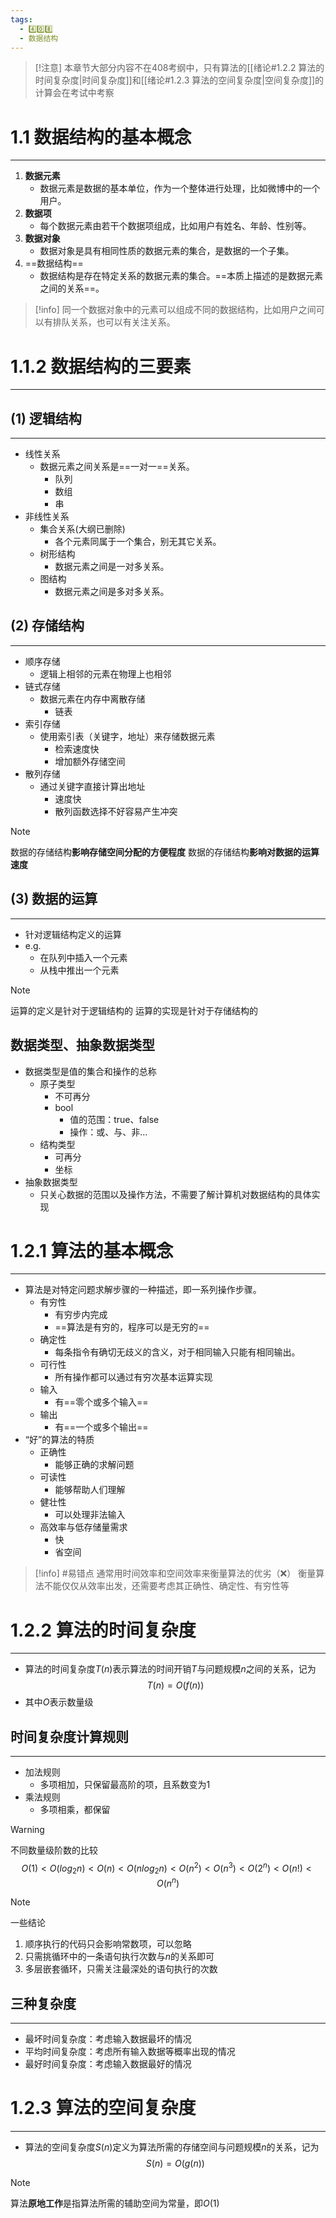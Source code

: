 ```yaml
---
tags:
  - 4️⃣0️⃣8️⃣
  - 数据结构
---
```

> [!注意]
> 本章节大部分内容不在408考纲中，只有算法的[[绪论#1.2.2 算法的时间复杂度|时间复杂度]]和[[绪论#1.2.3 算法的空间复杂度|空间复杂度]]的计算会在考试中考察
# 1.1 数据结构的基本概念
---
1. **数据元素**
	- 数据元素是数据的基本单位，作为一个整体进行处理，比如微博中的一个用户。
2. **数据项**
	- 每个数据元素由若干个数据项组成，比如用户有姓名、年龄、性别等。
3. **数据对象**
	- 数据对象是具有相同性质的数据元素的集合，是数据的一个子集。
4. ==数据结构==
	- 数据结构是存在特定关系的数据元素的集合。==本质上描述的是数据元素之间的关系==。

> [!info]
> 同一个数据对象中的元素可以组成不同的数据结构，比如用户之间可以有排队关系，也可以有关注关系。
# 1.1.2 数据结构的三要素
---
## (1) 逻辑结构
---
- 线性关系
	- 数据元素之间关系是==一对一==关系。
		- 队列
		- 数组
		- 串
- 非线性关系
	- 集合关系(大纲已删除)
		- 各个元素同属于一个集合，别无其它关系。
	- 树形结构
		- 数据元素之间是一对多关系。
	- 图结构
		- 数据元素之间是多对多关系。
## (2) 存储结构
---
- 顺序存储
	- 逻辑上相邻的元素在物理上也相邻
- 链式存储
	- 数据元素在内存中离散存储
		- 链表
- 索引存储
	- 使用索引表（关键字，地址）来存储数据元素
		- 检索速度快
		- 增加额外存储空间
- 散列存储
	- 通过关键字直接计算出地址
		- 速度快
		- 散列函数选择不好容易产生冲突
		
> [!note]
>数据的存储结构**影响存储空间分配的方便程度**
>数据的存储结构**影响对数据的运算速度**
## (3) 数据的运算
---
- 针对逻辑结构定义的运算
- e.g.
	- 在队列中插入一个元素
	- 从栈中推出一个元素

> [!note]
>运算的定义是针对于逻辑结构的
>运算的实现是针对于存储结构的

## 数据类型、抽象数据类型
- 数据类型是值的集合和操作的总称
	- 原子类型
		- 不可再分
		- bool
			- 值的范围：true、false
			- 操作：或、与、非…
	- 结构类型
		- 可再分
		- 坐标
- 抽象数据类型
	- 只关心数据的范围以及操作方法，不需要了解计算机对数据结构的具体实现
# 1.2.1 算法的基本概念
---
- 算法是对特定问题求解步骤的一种描述，即一系列操作步骤。
	- 有穷性
		- 有穷步内完成
		- ==算法是有穷的，程序可以是无穷的==
	- 确定性
		- 每条指令有确切无歧义的含义，对于相同输入只能有相同输出。
	- 可行性
		- 所有操作都可以通过有穷次基本运算实现
	- 输入
		- 有==零个或多个输入==
	- 输出
		- 有==一个或多个输出==
- “好”的算法的特质
	- 正确性
		- 能够正确的求解问题
	- 可读性
		- 能够帮助人们理解
	- 健壮性
		- 可以处理非法输入
	- 高效率与低存储量需求
		- 快
		- 省空间
>[!info]
>#易错点
>通常用时间效率和空间效率来衡量算法的优劣（❌）
>衡量算法不能仅仅从效率出发，还需要考虑其正确性、确定性、有穷性等
# 1.2.2 算法的时间复杂度
---
- 算法的时间复杂度$T(n)$表示算法的时间开销$T$与问题规模$n$之间的关系，记为
$$T(n)=O(f(n))$$
- 其中$O$表示数量级
## 时间复杂度计算规则
---
- 加法规则
	- 多项相加，只保留最高阶的项，且系数变为1
- 乘法规则
	- 多项相乘，都保留
	
> [!warning]
> 不同数量级阶数的比较
> $$O(1)<O(log_2n)<O(n)<O(nlog_2n)<O(n^2)<O(n^3)<O(2^n)<O(n!)<O(n^n)$$
 
> [!note]
>一些结论
>	1. 顺序执行的代码只会影响常数项，可以忽略
>	2. 只需挑循环中的一条语句执行次数与$n$的关系即可
>	3. 多层嵌套循环，只需关注最深处的语句执行的次数
## 三种复杂度
---
- 最坏时间复杂度：考虑输入数据最坏的情况
- 平均时间复杂度：考虑所有输入数据等概率出现的情况
- 最好时间复杂度：考虑输入数据最好的情况
# 1.2.3 算法的空间复杂度
---
- 算法的空间复杂度$S(n)$定义为算法所需的存储空间与问题规模$n$的关系，记为
 $$S(n)=O(g(n))$$
 >[!note]
>算法**原地工作**是指算法所需的辅助空间为常量，即$O(1)$
